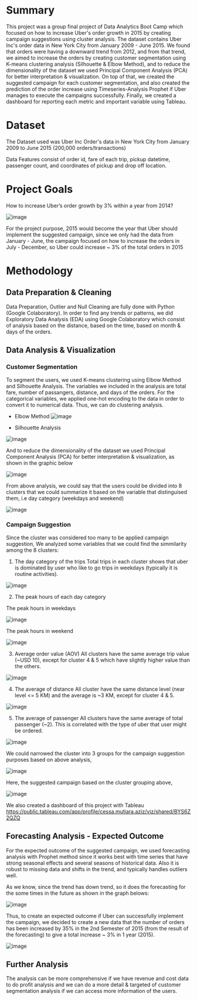 # Summary
This project was a group final project of Data Analytics Boot Camp which focused on how to increase Uber's order growth in 2015 by creating campaign suggestions using cluster analysis.
The dataset contains Uber Inc's order data in New York City from January 2009 - June 2015. We found that orders were having a downward trend from 2012, and from that trend, we aimed to increase the orders by creating customer segmentation using K-means clustering analysis (Silhouette & Elbow Method), and to reduce the dimensionality of the dataset we used Principal Component Analysis (PCA) for better interpretation & visualization. On top of that, we created the suggested campaign for each customer segmentation, and also created the prediction of the order increase using Timeseries-Analysis Prophet if Uber manages to execute the campaigns successfully. Finally, we created a dashboard for reporting each metric and important variable using Tableau.
# Dataset
The Dataset used was Uber Inc Order's data in New York City from January 2009 to June 2015 (200,000 orders/transactions)

Data Features consist of order id, fare of each trip, pickup datetime, passenger count, and coordinates of pickup and drop off location.
# Project Goals
How to increase Uber’s order growth by 3% within a year from 2014?

![image](https://user-images.githubusercontent.com/123222363/216353887-049d0b4a-8563-4150-a977-1509e0a9b92e.png)


For the project purpose, 2015 would become the year that Uber should implement the suggested campaign, since we only had the data from January - June, the campaign focused on how to increase the orders in July - December, so Uber could increase ~ 3% of the total orders in 2015
# Methodology
## Data Preparation & Cleaning
Data Preparation, Outlier and Null Cleaning are fully done with Python (Google Colaboratory).
In order to find any trends or patterns, we did Exploratory Data Analysis (EDA) using Google Colaboratory which consist of analysis based on the distance, based on the time, based on month & days of the orders.
## Data Analysis & Visualization
### Customer Segmentation
To segment the users, we used K-means clustering using Elbow Method and Silhouette Analysis. The variables we included in the analysis are total fare, number of passangers, distance, and days of the orders.
For the categorical variables, we applied one-hot encoding to the data in order to convert it to numerical data. Thus, we can do clustering analysis.
- Elbow Method
 ![image](https://user-images.githubusercontent.com/123222363/215431675-6216a5bf-8057-4f01-a1fd-49654ee6905e.png)

- Silhouette Analysis

 ![image](https://user-images.githubusercontent.com/123222363/215431596-3b2b8f3a-a8de-4106-94fd-8da76d0a184d.png)

And to reduce the dimensionality of the dataset we used Principal Component Analysis (PCA) for better interpretation & visualization, as shown in the graphic below

![image](https://user-images.githubusercontent.com/123222363/215432363-06977188-c8df-4fda-9b7b-3aa49ab45dda.png)

From above analysis, we could say that the users could be divided into 8 clusters that we could summarize it based on the variable that distinguised them, i.e day category (weekdays and weekend)

![image](https://user-images.githubusercontent.com/123222363/215432845-cda7d495-7aca-4276-a8dd-b3c8abd84b95.png)

### Campaign Suggestion
Since the cluster was considered too many to be applied campaign suggestion, We analyzed some variables that we could find the simmilarity among the 8 clusters:
1. The day category of the trips
Total trips in each cluster shows that uber is dominated by user who like to go trips in weekdays (typically it is routine activities).

![image](https://user-images.githubusercontent.com/123222363/216354235-8d0edf24-23be-4ab6-8733-03ba63e1c71b.png)

2. The peak hours of each day category

The peak hours in weekdays

![image](https://user-images.githubusercontent.com/123222363/216355804-85df7ced-d656-4eb0-8557-d9a77828e767.png)

The peak hours in weekend

![image](https://user-images.githubusercontent.com/123222363/216354565-b76bae9c-8503-41be-95ce-3b1769ccb8fe.png)

3. Average order value (AOV)
All clusters have the same average trip value (~USD 10), except for cluster 4 & 5 which have slightly higher value than the others.

![image](https://user-images.githubusercontent.com/123222363/216354660-00d4dc10-e902-495d-9899-cf009cdfdd1d.png)


4. The average of distance
All cluster have the same distance level (near level <= 5 KM) and the average is ~3 KM, except for cluster 4 & 5.

![image](https://user-images.githubusercontent.com/123222363/216354729-f22cfcb1-9526-476f-8e51-b1272750c57c.png)


5. The average of passenger
All clusters have the same average of total passenger (~2). This is correlated with the type of uber that user might be ordered.

![image](https://user-images.githubusercontent.com/123222363/216354889-703f116d-31ad-4f18-a96a-f3deba28b653.png)


We could narrowed the cluster into 3 groups for the campaign suggestion purposes based on above analysis,

![image](https://user-images.githubusercontent.com/123222363/216217409-b2bed330-ea25-4e74-81c3-c2a8cabea5f0.png)

Here, the suggested campaign based on the cluster grouping above,

![image](https://user-images.githubusercontent.com/123222363/216218029-70625183-b500-488e-addc-059ea6308e4e.png)


We also created a dashboard of this project with Tableau https://public.tableau.com/app/profile/cessa.mutiara.aziz/viz/shared/BYS6Z2QZQ
## Forecasting Analysis - Expected Outcome
For the expected outcome of the suggested campaign, we used forecasting analysis with Prophet method since it works best with time series that have strong seasonal effects and several seasons of historical data. Also it is robust to missing data and shifts in the trend, and typically handles outliers well.

As we know, since the trend has down trend, so it does the forecasting for the some times in the future as shown in the graph belows:

![image](https://user-images.githubusercontent.com/123222363/216220139-3d7dc088-59b7-4d0c-b0c7-4051dd59b5df.png)

Thus, to create an expected outcome if Uber can successfully implement the campaign, we decided to create a new data that the number of orders has been increased by 35% in the 2nd Semester of 2015 (from the result of the forecasting) to give a total increase ~ 3% in 1 year (2015).

![image](https://user-images.githubusercontent.com/123222363/216225284-92ce9e8d-7235-41e3-87d5-18682dee58a8.png)

## Further Analysis
The analysis can be more comprehensive if we have revenue and cost data to do profit analysis and we can do a more detail & targeted of customer segmentation analysis if we can access more information of the users.
